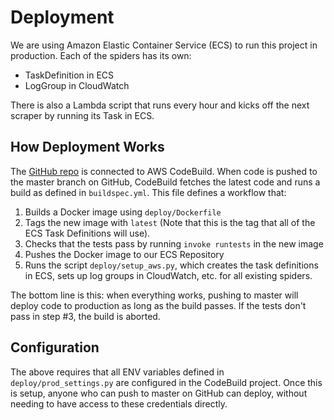# Deployment

We are using Amazon Elastic Container Service (ECS) to run this project in production. Each of the spiders has its own:

* TaskDefinition in ECS
* LogGroup in CloudWatch

There is also a Lambda script that runs every hour and kicks off the next scraper by running its Task in ECS.

## How Deployment Works

The [GitHub repo](https://github.com/City-Bureau/documenters-aggregator) is connected to AWS CodeBuild. When code is pushed to the master branch on GitHub, CodeBuild fetches the latest code and runs a build as defined in `buildspec.yml`. This file defines a workflow that:
  1. Builds a Docker image using `deploy/Dockerfile`
  2. Tags the new image with `latest` (Note that this is the tag that all of the ECS Task Definitions will use).
  3. Checks that the tests pass by running `invoke runtests` in the new image
  4. Pushes the Docker image to our ECS Repository
  5. Runs the script `deploy/setup_aws.py`, which creates the task definitions in ECS, sets up log groups in CloudWatch, etc. for all existing spiders. 

The bottom line is this: when everything works, pushing to master will deploy code to production as long as the build passes. If the tests don't pass in step #3, the build is aborted.

## Configuration

The above requires that all ENV variables defined in `deploy/prod_settings.py` are configured in the CodeBuild project. Once this is setup, anyone who can push to master on GitHub can deploy, without needing to have access to these credentials directly.
